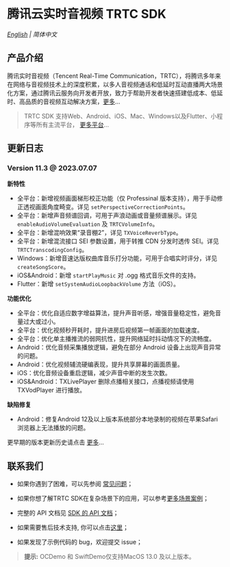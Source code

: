 # 腾讯云实时音视频 TRTC SDK

_[English](README.md) | 简体中文_

## 产品介绍

腾讯实时音视频（Tencent Real-Time Communication，TRTC），将腾讯多年来在网络与音视频技术上的深度积累，以多人音视频通话和低延时互动直播两大场景化方案，通过腾讯云服务向开发者开放，致力于帮助开发者快速搭建低成本、低延时、高品质的音视频互动解决方案，[更多](https://cloud.tencent.com/document/product/647/16788)...

> TRTC SDK 支持Web、Android、iOS、Mac、Windows以及Flutter、小程序等所有主流平台， [更多平台](https://github.com/LiteAVSDK?q=TRTC_&type=all&sort=)...

## 更新日志
### Version 11.3 @ 2023.07.07

**新特性**
- 全平台：新增视频画面梯形校正功能（仅 Professinal 版本支持），用于手动修正透视画面角度畸变。详见 `setPerspectiveCorrectionPoints`。
- 全平台：新增声音频谱回调，可用于声浪动画或音量频谱展示。详见 `enableAudioVolumeEvaluation` 及 `TRTCVolumeInfo`。
- 全平台：新增混响效果“录音棚2”，详见 `TXVoiceReverbType`。
- 全平台：新增混流接口 SEI 参数设置，用于转推 CDN 分发时透传 SEI。详见 `TRTCTranscodingConfig`。
- Windows：新增音速达版权曲库音乐打分功能，可用于合唱实时评分，详见 `createSongScore`。
- iOS&Android：新增 `startPlayMusic` 对 .ogg 格式音乐文件的支持。
- Flutter：新增 `setSystemAudioLoopbackVolume` 方法（iOS）。


**功能优化**
- 全平台：优化自适应数字增益算法，提升声音听感，增强音量稳定性，避免音量过大或过小。
- 全平台：优化视频秒开耗时，提升进房后视频第一帧画面的加载速度。
- 全平台：优化单主播推流的弱网抗性，提升网络延时抖动情况下的流畅度。
- Android：优化音频采集播放逻辑，避免在部分 Android 设备上出现声音异常的问题。
- Android：优化视频辅流硬编表现，提升共享屏幕的画面质量。
- iOS：优化音频设备重启逻辑，减少声音中断的发生次数。
- iOS&Android：TXLivePlayer 删除点播相关接口，点播视频请使用 TXVodPlayer 进行播放。

**缺陷修复**
- Android：修复Android 12及以上版本系统部分本地录制的视频在苹果Safari 浏览器上无法播放的问题。



更早期的版本更新历史请点击  [更多](https://cloud.tencent.com/document/product/647/46907)...


## 联系我们
- 如果你遇到了困难，可以先参阅 [常见问题](https://cloud.tencent.com/document/product/647/43018)；

- 如果你想了解TRTC SDK在复杂场景下的应用，可以参考[更多场景案例](https://cloud.tencent.com/document/product/647/57486)；

- 完整的 API 文档见 [SDK 的 API 文档](https://cloud.tencent.com/document/product/647/32258)；
- 如果需要售后技术支持, 你可以点击[这里](https://cloud.tencent.com/document/product/647/19906)；
- 如果发现了示例代码的 bug，欢迎提交 issue；

>**提示:** 
> OCDemo 和 SwiftDemo仅支持MacOS 13.0 及以上版本。 